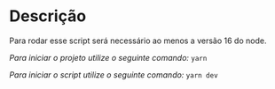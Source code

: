 # Descrição

Para rodar esse script será necessário ao menos a versão 16 do node.

*Para iniciar o projeto utilize o seguinte comando:* `yarn`

*Para iniciar o script utilize o seguinte comando:* `yarn dev`